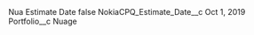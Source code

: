 <?xml version="1.0" encoding="UTF-8"?>
<CustomMetadata xmlns="http://soap.sforce.com/2006/04/metadata" xmlns:xsi="http://www.w3.org/2001/XMLSchema-instance" xmlns:xsd="http://www.w3.org/2001/XMLSchema">
    <label>Nua Estimate Date</label>
    <protected>false</protected>
    <values>
        <field>NokiaCPQ_Estimate_Date__c</field>
        <value xsi:type="xsd:string">Oct 1, 2019</value>
    </values>
    <values>
        <field>Portfolio__c</field>
        <value xsi:type="xsd:string">Nuage</value>
    </values>
</CustomMetadata>
